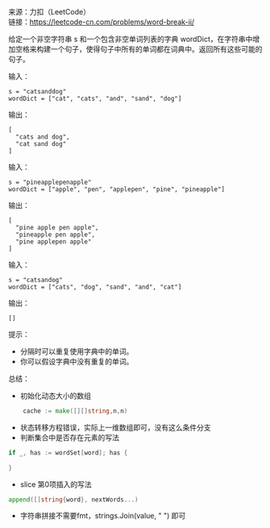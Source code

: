 
来源：力扣（LeetCode）  
链接：https://leetcode-cn.com/problems/word-break-ii/

给定一个非空字符串 s 和一个包含非空单词列表的字典 wordDict，在字符串中增加空格来构建一个句子，使得句子中所有的单词都在词典中。返回所有这些可能的句子。

输入：
```
s = "catsanddog"
wordDict = ["cat", "cats", "and", "sand", "dog"]
```
输出：
```
[
  "cats and dog",
  "cat sand dog"
]
```

输入：
```
s = "pineapplepenapple"
wordDict = ["apple", "pen", "applepen", "pine", "pineapple"]
```
输出：
```
[
  "pine apple pen apple",
  "pineapple pen apple",
  "pine applepen apple"
]
```

输入：
```
s = "catsandog"
wordDict = ["cats", "dog", "sand", "and", "cat"]
```
输出：
```
[]
```

提示：
    

* 分隔时可以重复使用字典中的单词。  
* 你可以假设字典中没有重复的单词。

总结：

* 初始化动态大小的数组
```go
	cache := make([][]string,n,n)
```

* 状态转移方程错误，实际上一维数组即可，没有这么条件分支
* 判断集合中是否存在元素的写法
```go
if _, has := wordSet[word]; has {
	
}
```
* slice 第0项插入的写法
```go
append([]string{word}, nextWords...)
```
* 字符串拼接不需要fmt，strings.Join(value, " ") 即可